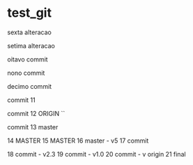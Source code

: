 # test_git

sexta alteracao

setima alteracao 

oitavo commit 

nono commit

decimo commit 

commit 11

commit 12 ORIGIN ``

commit 13 master 

14 MASTER
15 MASTER 
16 master - v5 
17 commit 

18 commit - v2.3 
19 commit - v1.0 
20 commit - v origin 
21 final